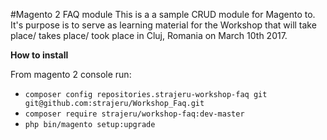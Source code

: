#Magento 2 FAQ module
This is a a sample CRUD module for Magento to.  
It's purpose is to serve as learning material for the Workshop that will take place/ takes place/ took place in Cluj, Romania on March 10th 2017.

__How to install__

From magento 2 console run: 

 - `composer config repositories.strajeru-workshop-faq git git@github.com:strajeru/Workshop_Faq.git`  
 - `composer require strajeru/workshop-faq:dev-master`  
 - `php bin/magento setup:upgrade`
